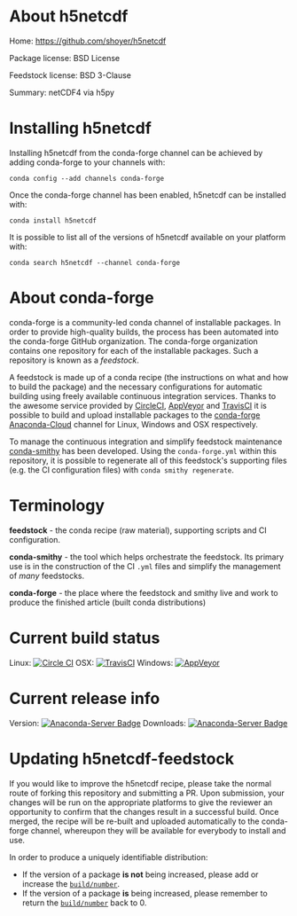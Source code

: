 About h5netcdf
==============

Home: https://github.com/shoyer/h5netcdf

Package license: BSD License

Feedstock license: BSD 3-Clause

Summary: netCDF4 via h5py



Installing h5netcdf
===================

Installing h5netcdf from the conda-forge channel can be achieved by adding conda-forge to your channels with:

```
conda config --add channels conda-forge
```

Once the conda-forge channel has been enabled, h5netcdf can be installed with:

```
conda install h5netcdf
```

It is possible to list all of the versions of h5netcdf available on your platform with:

```
conda search h5netcdf --channel conda-forge
```


About conda-forge
=================

conda-forge is a community-led conda channel of installable packages.
In order to provide high-quality builds, the process has been automated into the
conda-forge GitHub organization. The conda-forge organization contains one repository
for each of the installable packages. Such a repository is known as a *feedstock*.

A feedstock is made up of a conda recipe (the instructions on what and how to build
the package) and the necessary configurations for automatic building using freely
available continuous integration services. Thanks to the awesome service provided by
[CircleCI](https://circleci.com/), [AppVeyor](http://www.appveyor.com/)
and [TravisCI](https://travis-ci.org/) it is possible to build and upload installable
packages to the [conda-forge](https://anaconda.org/conda-forge)
[Anaconda-Cloud](http://docs.anaconda.org/) channel for Linux, Windows and OSX respectively.

To manage the continuous integration and simplify feedstock maintenance
[conda-smithy](http://github.com/conda-forge/conda-smithy) has been developed.
Using the ``conda-forge.yml`` within this repository, it is possible to regenerate all of
this feedstock's supporting files (e.g. the CI configuration files) with ``conda smithy regenerate``.


Terminology
===========

**feedstock** - the conda recipe (raw material), supporting scripts and CI configuration.

**conda-smithy** - the tool which helps orchestrate the feedstock.
                   Its primary use is in the construction of the CI ``.yml`` files
                   and simplify the management of *many* feedstocks.

**conda-forge** - the place where the feedstock and smithy live and work to
                  produce the finished article (built conda distributions)

Current build status
====================

Linux: [![Circle CI](https://circleci.com/gh/conda-forge/h5netcdf-feedstock.svg?style=svg)](https://circleci.com/gh/conda-forge/h5netcdf-feedstock)
OSX: [![TravisCI](https://travis-ci.org/conda-forge/h5netcdf-feedstock.svg?branch=master)](https://travis-ci.org/conda-forge/h5netcdf-feedstock)
Windows: [![AppVeyor](https://ci.appveyor.com/api/projects/status/github/conda-forge/h5netcdf-feedstock?svg=True)](https://ci.appveyor.com/project/conda-forge/h5netcdf-feedstock/branch/master)

Current release info
====================
Version: [![Anaconda-Server Badge](https://anaconda.org/conda-forge/h5netcdf/badges/version.svg)](https://anaconda.org/conda-forge/h5netcdf)
Downloads: [![Anaconda-Server Badge](https://anaconda.org/conda-forge/h5netcdf/badges/downloads.svg)](https://anaconda.org/conda-forge/h5netcdf)


Updating h5netcdf-feedstock
===========================

If you would like to improve the h5netcdf recipe, please take the normal
route of forking this repository and submitting a PR. Upon submission, your changes will
be run on the appropriate platforms to give the reviewer an opportunity to confirm that the
changes result in a successful build. Once merged, the recipe will be re-built and uploaded
automatically to the conda-forge channel, whereupon they will be available for everybody to
install and use.

In order to produce a uniquely identifiable distribution:
 * If the version of a package **is not** being increased, please add or increase
   the [``build/number``](http://conda.pydata.org/docs/building/meta-yaml.html#build-number-and-string).
 * If the version of a package **is** being increased, please remember to return
   the [``build/number``](http://conda.pydata.org/docs/building/meta-yaml.html#build-number-and-string)
   back to 0.
